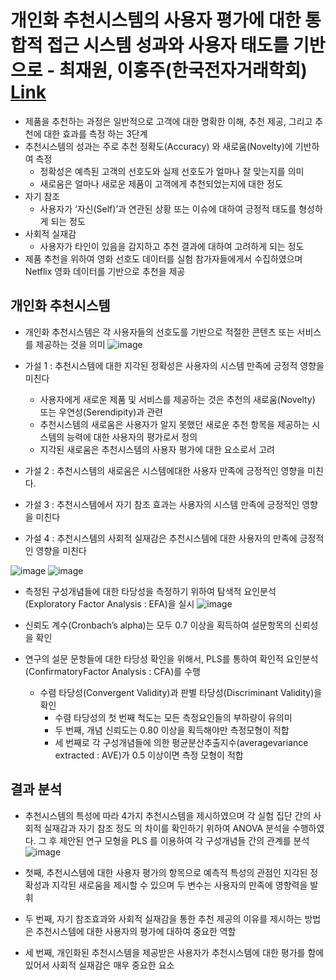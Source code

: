 # 개인화 추천시스템의 사용자 평가에 대한 통합적 접근 시스템 성과와 사용자 태도를 기반으로 - 최재원, 이홍주(한국전자거래학회) [Link](http://www.dbpia.co.kr/journal/articleDetail?nodeId=NODE01939298)

- 제품을 추천하는 과정은 일반적으로 고객에 대한 명확한 이해, 추천 제공, 그리고 추천에 대한 효과를 측정 하는 3단계
- 추천시스템의 성과는 주로 추천 정확도(Accuracy) 와 새로움(Novelty)에 기반하여 측정
  - 정확성은 예측된 고객의 선호도와 실제 선호도가 얼마나 잘 맞는지를 의미
  - 새로움은 얼마나 새로운 제품이 고객에게 추천되었는지에 대한 정도
- 자기 참조
  - 사용자가 ‘자신(Self)’과 연관된 상황 또는 이슈에 대하여 긍정적 태도를 형성하게 되는 정도
- 사회적 실재감 
  - 사용자가 타인이 있음을 감지하고 추천 결과에 대하여 고려하게 되는 정도
- 제품 추천을 위하여 영화 선호도 데이터를 실험 참가자들에게서 수집하였으며 Netflix 영화 데이터를 기반으로 추천을 제공

## 개인화 추천시스템
- 개인화 추천시스템은 각 사용자들의 선호도를 기반으로 적절한 콘텐츠 또는 서비스를 제공하는 것을 의미
![image](https://user-images.githubusercontent.com/47103479/143772236-eaabe1a0-67d3-4877-aab4-140237eddd5c.png)

- 가설 1 : 추천시스템에 대한 지각된 정확성은 사용자의 시스템 만족에 긍정적 영향을 미친다
  - 사용자에게 새로운 제품 및 서비스를 제공하는 것은 추천의 새로움(Novelty) 또는 우연성(Serendipity)과 관련
  - 추천시스템의 새로움은 사용자가 알지 못했던 새로운 추천 항목을 제공하는 시스템의 능력에 대한 사용자의 평가로서 정의
  - 지각된 새로움은 추천시스템의 사용자 평가에 대한 요소로서 고려
- 가설 2 : 추천시스템의 새로움은 시스템에대한 사용자 만족에 긍정적인 영향을 미친다.
- 가설 3 : 추천시스템에서 자기 참조 효과는 사용자의 시스템 만족에 긍정적인 영향을 미친다
- 가설 4 : 추천시스템의 사회적 실재감은 추천시스템에 대한 사용자의 만족에 긍정적인 영향을 미친다

![image](https://user-images.githubusercontent.com/47103479/143772364-fd77379f-ea6f-41ac-8886-a3383dbbed9c.png)
![image](https://user-images.githubusercontent.com/47103479/143772376-01bd46a2-7524-49f2-b066-1dafd61ea7e8.png)

- 측정된 구성개념들에 대한 타당성을 측정하기 위하여 탐색적 요인분석(Exploratory Factor Analysis : EFA)을 실시
![image](https://user-images.githubusercontent.com/47103479/143772436-8b2c13dc-0287-4104-bdd9-41db030b288f.png)

- 신뢰도 계수(Cronbach’s alpha)는 모두 0.7 이상을 획득하여 설문항목의 신뢰성을 확인
- 연구의 설문 문항들에 대한 타당성 확인을 위해서, PLS를 통하여 확인적 요인분석(ConfirmatoryFactor Analysis : CFA)를 수행
  - 수렴 타당성(Convergent Validity)과 판별 타당성(Discriminant Validity)을 확인
    -  수렴 타당성의 첫 번째 척도는 모든 측정요인들의 부하량이 유의미
    -  두 번째, 개념 신뢰도는 0.80 이상을 획득해야만 측정모형이 적합
    -  세 번째로 각 구성개념들에 의한 평균분산추출지수(averagevariance extracted : AVE)가 0.5 이상이면 측정 모형이 적합

## 결과 분석
- 추천시스템의 특성에 따라 4가지 추천시스템을 제시하였으며 각 실험 집단 간의 사회적 실재감과 자기 참조 정도 의 차이를 확인하기 위하여 ANOVA 분석을 수행하였다. 그 후 제안된 연구 모형을 PLS 를 이용하여 각 구성개념들 간의 관계를 분석
![image](https://user-images.githubusercontent.com/47103479/143772546-8d06515b-38e2-4824-b3a2-3a4e158f17b2.png)

- 첫째, 추천시스템에 대한 사용자 평가의 항목으로 예측적 특성의 관점인 지각된 정확성과 지각된 새로움을 제시할 수 있으며 두 변수는 사용자의 만족에 영향력을 발휘
- 두 번째, 자기 참조효과와 사회적 실재감을 통한 추천 제공의 이유를 제시하는 방법은 추천시스템에 대한 사용자의 평가에 대하여 중요한 역할
- 세 번째, 개인화된 추천시스템을 제공받은 사용자가 추천시스템에 대한 평가를 함에 있어서 사회적 실재감은 매우 중요한 요소
